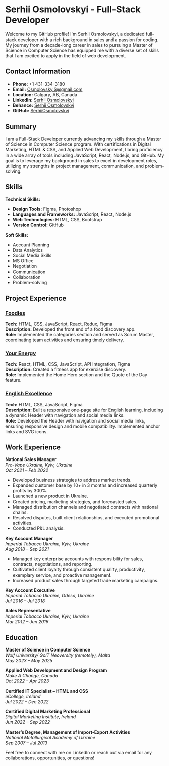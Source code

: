 # Serhii Osmolovskyi - Full-Stack Developer

Welcome to my GitHub profile! I'm Serhii Osmolovskyi, a dedicated full-stack developer with a rich background in sales and a passion for coding. My journey from a decade-long career in sales to pursuing a Master of Science in Computer Science has equipped me with a diverse set of skills that I am excited to apply in the field of web development.

## Contact Information

- **Phone:** +1 431-334-3180
- **Email:** Osmolovsky.S@gmail.com
- **Location:** Calgary, AB, Canada
- **LinkedIn:** [Serhii Osmolovskyi](https://www.linkedin.com/in/serhii-osmolovskyi/)
- **Behance:** [Serhii Osmolovskyi](https://www.behance.net/serhiiosmolovskyi/)
- **GitHub:** [SerhiiOsmolovskyi](https://github.com/SerhiiOsmolovskyi)

## Summary

I am a Full-Stack Developer currently advancing my skills through a Master of Science in Computer Science program. With certifications in Digital Marketing, HTML & CSS, and Applied Web Development, I bring proficiency in a wide array of tools including JavaScript, React, Node.js, and GitHub. My goal is to leverage my background in sales to excel in development roles, utilizing my strengths in project management, communication, and problem-solving.

## Skills

**Technical Skills:**
- **Design Tools:** Figma, Photoshop
- **Languages and Frameworks:** JavaScript, React, Node.js
- **Web Technologies:** HTML, CSS, Bootstrap
- **Version Control:** GitHub

**Soft Skills:**
- Account Planning
- Data Analytics
- Social Media Skills
- MS Office
- Negotiation
- Communication
- Collaboration
- Problem-solving

## Project Experience

### [Foodies](https://foodies-front-end.vercel.app/)
**Tech:** HTML, CSS, JavaScript, React, Redux, Figma  
**Description:** Developed the front end of a food discovery app.  
**Role:** Implemented the categories section and served as Scrum Master, coordinating team activities and ensuring timely delivery.

### [Your Energy](https://sem-aa.github.io/your-energy-project8/index.html?filter=Muscles)
**Tech:** React, HTML, CSS, JavaScript, API Integration, Figma  
**Description:** Created a fitness app for exercise discovery.  
**Role:** Implemented the Home Hero section and the Quote of the Day feature.

### [English Excellence](https://oksanadonchuk.github.io/Project_group_8/#about-us)
**Tech:** HTML, CSS, JavaScript, Figma  
**Description:** Built a responsive one-page site for English learning, including a dynamic Header with navigation and social media links.  
**Role:** Developed the Header with navigation and social media links, ensuring responsive design and mobile compatibility. Implemented anchor links and SVG icons.

## Work Experience

**National Sales Manager**  
*Pro-Vape Ukraine, Kyiv, Ukraine*  
_Oct 2021 – Feb 2022_  
- Developed business strategies to address market trends.
- Expanded customer base by 10+ in 3 months and increased quarterly profits by 300%.
- Launched a new product in Ukraine.
- Created pricing, marketing strategies, and forecasted sales.
- Managed distribution channels and negotiated contracts with national chains.
- Resolved disputes, built client relationships, and executed promotional activities.
- Conducted P&L analysis.

**Key Account Manager**  
*Imperial Tobacco Ukraine, Kyiv, Ukraine*  
_Aug 2018 – Sep 2021_  
- Managed key enterprise accounts with responsibility for sales, contracts, negotiations, and reporting.
- Cultivated client loyalty through consistent quality, productivity, exemplary service, and proactive management.
- Increased product sales through targeted trade marketing campaigns.

**Key Account Executive**  
*Imperial Tobacco Ukraine, Odesa, Ukraine*  
_Jul 2016 – Jul 2018_

**Sales Representative**  
*Imperial Tobacco Ukraine, Kyiv, Ukraine*  
_Mar 2012 – Jun 2016_

## Education

**Master of Science in Computer Science**  
*Wolf University/ GoIT Neoversity (remotely), Malta*  
_May 2023 – May 2025_

**Applied Web Development and Design Program**  
*Make A Change, Canada*  
_Oct 2022 – Apr 2023_

**Certified IT Specialist – HTML and CSS**  
*eCollege, Ireland*  
_Jul 2022 – Dec 2022_

**Certified Digital Marketing Professional**  
*Digital Marketing Institute, Ireland*  
_Jun 2022 – Sep 2022_

**Master’s Degree, Management of Import-Export Activities**  
*National Metallurgical Academy of Ukraine*  
_Sep 2007 – Jul 2013_

Feel free to connect with me on LinkedIn or reach out via email for any collaborations, opportunities, or questions!

